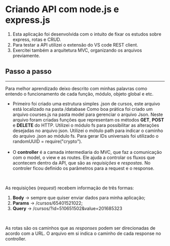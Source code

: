 <h1> Criando API com node.js e express.js </h1>

1. Esta aplicação foi desenvolvida com o intuito de fixar os estudos sobre express, rotas e CRUD. <br>
2. Para testar a API utilizei o extensão do VS code REST client.<br>
3. Exercitei também a arquitetura MVC, organizando os arquivos previamente.

<h2> Passo a passo </h2>
<hr>
<p>Para melhor aprendizado deixo descrito com minhas palavras como entendo o funcionamento de cada função, módulo, objeto global e etc.</p>

- Primeiro foi criado uma estrutura simples .json de cursos, este arquivo está localizado na pasta /database
Como boa prática foi criado um arquivo courses.js na pasta model para gerenciar o arquivo Json. 
Neste arquivo foram criadas funções que representam os métodos **GET**, **POST** e **DELETE** do HTTP.
Utilizei o módulo fs para possibilitar as alterações desejadas no arquivo json.
Utilizei o mótulo path para indicar o caminho do arquivo .json ao módulo fs.
Para gerar IDs universais foi utilizado o randomUUID = require("crypto").
<br><br>
- O **controller** é a camada intermediaria do MVC, que faz a comunicação com o model, o view e as routes. Ele ajuda a controlar os fluxos que acontecem dentro da API, que são as *requisições* e *respostas*.
No controler ficou definido os parâmetros para a request e o response.
<br>

As requisições (*request*) recebem informação de três formas:
1. **Body** -> sempre que quiser enviar dados para minha aplicação; 
2. **Params** -> /cursos/65401521022; 
3. **Query** -> /cursos/?id=510651502&value=201685323 
<br>

As rotas são os caminhos que as *responses* podem ser direcionadas de acordo com a URL. O arquivo em si indica o caminho de cada response no controller.
